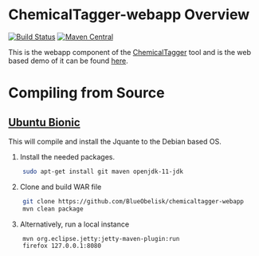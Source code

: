 # ChemicalTagger-webapp Overview
[![Build Status](https://travis-ci.org/BlueObelisk/chemicalTagger-webapp.svg?branch=master)](https://travis-ci.org/BlueObelisk/chemicalTagger-webapp) [![Maven Central](https://maven-badges.herokuapp.com/maven-central/uk.ac.cam.ch.wwmm/chemicalTagger-webapp/badge.svg)](https://maven-badges.herokuapp.com/maven-central/uk.ac.cam.ch.wwmm/chemicalTagger-webapp)


This is the webapp component of the [ChemicalTagger](https://github.com/BlueObelisk/chemicaltagger) tool and is the web based demo of it can be found [here](http://chemicaltagger.ch.cam.ac.uk/).

# Compiling from Source
## [Ubuntu Bionic](http://releases.ubuntu.com/bionic/)
This will compile and install the Jquante to the Debian based OS.

1) Install the needed packages.
```bash
    sudo apt-get install git maven openjdk-11-jdk
```
2) Clone and build WAR file
```bash
    git clone https://github.com/BlueObelisk/chemicaltagger-webapp
    mvn clean package 
```

3) Alternatively, run a local instance
```bash
    mvn org.eclipse.jetty:jetty-maven-plugin:run
    firefox 127.0.0.1:8080
```

